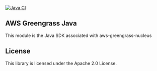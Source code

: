 [![Java CI](https://github.com/aws-greengrass/aws-greengrass-logging-java/actions/workflows/maven.yml/badge.svg)](https://github.com/aws-greengrass/aws-greengrass-logging-java/actions/workflows/maven.yml)

## AWS Greengrass Java

This module is the Java SDK associated with aws-greengrass-nucleus

## License

This library is licensed under the Apache 2.0 License. 
